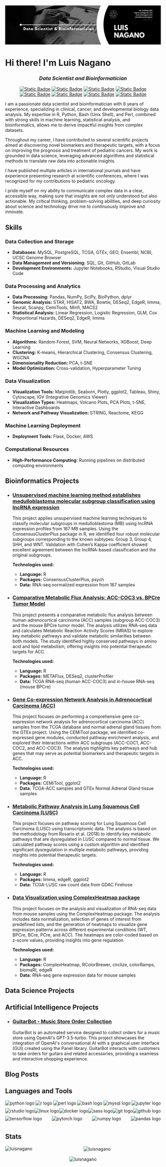 ![Banner](https://github.com/LuisNagano/LuisNagano/blob/main/Banner_B.png)
# Hi there! I'm Luis Nagano

*<h3 align="center">Data Scientist and Bioinformatician</h3>*

<div align="center">
  
[![Static Badge](https://img.shields.io/badge/LinkedIn-blue?style=flat&logo=linkedin&logoColor=white)](www.linkedin.com/in/luis-fernando-nagano-7585b82a8)
[![Static Badge](https://img.shields.io/badge/Medium-black?style=flat&logo=medium&logoColor=white)]()
[![Static Badge](https://img.shields.io/badge/Kaggle-%2320BEFF?style=flat&logo=kaggle&logoColor=white)]()
[![Static Badge](https://img.shields.io/badge/Gmail-red?style=flat&logo=gmail&logoColor=white)](nagano.luis@gmail.com)
[![Static Badge](https://img.shields.io/badge/Google_Scholar-blue?style=flat&logo=googlescholar&logoColor=white)]()
[![Static Badge](https://img.shields.io/badge/ORC_ID-green?style=flat&logo=orcid&logoColor=white)]()
[![Static Badge](https://img.shields.io/badge/Github_Page-black?style=flat&logo=github%20pages&logoColor=white)]()
[![Static Badge](https://img.shields.io/badge/Instagram-blueviolet?style=flat&logo=instagram&logoColor=white)]()
</div>

I am a passionate data scientist and bioinformatician with 8 years of experience, specializing in clinical, cancer, and developmental biology data analysis. My expertise in R, Python, Bash (Unix Shell), and Perl, combined with strong skills in machine learning, statistical analysis, and bioinformatics, allows me to derive impactful insights from complex datasets.

Throughout my career, I have contributed to several scientific projects aimed at discovering novel biomarkers and therapeutic targets, with a focus on improving the prognosis and treatment of pediatric cancers. My work is grounded in data science, leveraging advanced algorithms and statistical methods to translate raw data into actionable insights.

I have published multiple articles in international journals and have experience presenting research at scientific conferences, where I was recognized for my contributions to pediatric oncology.

I pride myself on my ability to communicate complex data in a clear, accessible way, making sure that insights are not only understood but also actionable. My critical thinking, problem-solving abilities, and deep curiosity about science and technology drive me to continuously improve and innovate.

## Skills

### Data Collection and Storage
- **Databases:** MySQL, PostgreSQL, TCGA, GTEx, GEO, Ensembl, NCBI, UCSC Genome Browser
- **Data Management and Versioning:** SQL, Git, GitHub, GitLab
- **Development Environments:** Jupyter Notebooks, RStudio, Visual Studio Code

### Data Processing and Analytics
- **Data Processing:** Pandas, NumPy, SciPy, BioPython, dplyr
- **Genomic Analysis:** STAR, HISAT2, BWA, Bowtie, DESeq2, EdgeR, limma, Seurat, Scanpy, CemiTools, Minfi, MACS2
- **Statistical Analysis:** Linear Regression, Logistic Regression, GLM, Cox Proportional Hazards, DESeq2, EdgeR, limma

### Machine Learning and Modeling
- **Algorithms:** Random Forest, SVM, Neural Networks, XGBoost, Deep Learning
- **Clustering:** K-means, Hierarchical Clustering, Consensus Clustering, WGCNA
- **Dimensionality Reduction:** PCA, t-SNE
- **Model Optimization:** Cross-validation, Hyperparameter Tuning

### Data Visualization
- **Visualization Tools:** Matplotlib, Seaborn, Plotly, ggplot2, Tableau, Shiny, Cytoscape, IGV (Integrative Genomics Viewer)
- **Visualization Types:** Heatmaps, Volcano Plots, PCA Plots, t-SNE, Interactive Dashboards
- **Network and Pathway Visualization:** STRING, Reactome, KEGG

### Machine Learning Deployment
- **Deployment Tools:** Flask, Docker, AWS

### Computational Resources
- **High-Performance Computing:** Running pipelines on distributed computing environments

## Bioinformatics Projects

- <h3><a href="https://github.com/LuisNagano/ConsensusClusterPlus" style="text-decoration: underline;">Unsupervised machine learning method establishes medulloblastoma molecular subgroup classification using lncRNA expression</a></h3>
  This project applies unsupervised machine learning techniques to classify molecular subgroups in medulloblastoma (MB) using lncRNA expression profiles from 167 MB samples. Using the ConsensusClusterPlus package in R, we identified four robust molecular subgroups corresponding to the known subtypes: Group 3, Group 4, SHH, and WNT. Validation with Cohen’s Kappa coefficient showed excellent agreement between the lncRNA-based classification and the original subgroups.

  <b>Technologies used:</b>
  <ul>
    <li><b>Language:</b> R</li>
    <li><b>Packages:</b> ConsensusClusterPlus, psych</li>
    <li><b>Data:</b> RNA-seq normalized expression from 167 samples</li>
  </ul>

- <h3><a href="https://github.com/LuisNagano/MetaFlux-Metabolism" style="text-decoration: underline;">Comparative Metabolic Flux Analysis: ACC-COC3 vs. BPCre Tumor Model</a></h3>
  This project presents a comparative metabolic flux analysis between human adrenocortical carcinoma (ACC) samples (subgroup ACC-COC3) and the mouse BPCre tumor model. The analysis utilizes RNA-seq data and calculates Metabolic Reaction Activity Scores (MRAS) to explore key metabolic pathways and validate metabolic similarities between both models. The study identified highly conserved pathways in amino acid and lipid metabolism, offering insights into potential therapeutic targets for ACC.

  <b>Technologies used:</b>
  <ul>
    <li><b>Language:</b> R</li>
    <li><b>Packages:</b> METAFlux, DESeq2, clusterProfiler</li>
    <li><b>Data:</b> TCGA RNA-seq (human ACC-COC3) and in-house RNA-seq (mouse BPCre)</li>
  </ul>

- <h3><a href="https://github.com/LuisNagano/Gene-Coexpression-network" style="text-decoration: underline;">Gene Co-expression Network Analysis in Adrenocortical Carcinoma (ACC)</a></h3>
  This project focuses on performing a comprehensive gene co-expression network analysis for adrenocortical carcinoma (ACC) samples from the TCGA database and normal adrenal gland tissues from the GTEx project. Using the CEMiTool package, we identified co-expressed gene modules, conducted pathway enrichment analysis, and explored their interactions within ACC subgroups (ACC-COC1, ACC-COC2, and ACC-COC3). The analysis highlights key pathways and hub genes that may serve as potential biomarkers and therapeutic targets in ACC.

  <b>Technologies used:</b>
  <ul>
    <li><b>Language:</b> R</li>
    <li><b>Packages:</b> CEMiTool, ggplot2</li>
    <li><b>Data:</b> TCGA-ACC samples and GTEx Normal Adrenal Gland tissue samples</li>
  </ul>

- <h3><a href="https://github.com/LuisNagano/Metabolism-PathwayScore" style="text-decoration: underline;">Metabolic Pathway Analysis in Lung Squamous Cell Carcinoma (LUSC)</a></h3>
  This project focuses on pathway scoring for Lung Squamous Cell Carcinoma (LUSC) using transcriptomic data. The analysis is based on the methodology from Rosario et al. (2018) to identify key metabolic pathways that are dysregulated in LUSC compared to normal tissue. We calculated pathway scores using a custom algorithm and identified significant dysregulation in multiple metabolic pathways, providing insights into potential therapeutic targets.

  <b>Technologies used:</b>
  <ul>
    <li><b>Language:</b> R</li>
    <li><b>Packages:</b> limma, edgeR, ggplot2</li>
    <li><b>Data:</b> TCGA-LUSC raw count data from GDAC Firehose</li>
  </ul>

- <h3><a href="https://github.com/LuisNagano/ComplexHeatmap-RNASeq" style="text-decoration: underline;">Data Visualization using ComplexHeatmap package</a></h3>
  This project focuses on the analysis and visualization of RNA-seq data from mouse samples using the ComplexHeatmap package. The analysis includes data normalization, selection of genes of interest from predefined lists, and the generation of heatmaps to visualize gene expression patterns across different experimental conditions (WT, BPCre, BCre, PCre, and ACC). The heatmaps are color-coded based on z-score values, providing insights into gene regulation.

  <b>Technologies used:</b>
  <ul>
    <li><b>Language:</b> R</li>
    <li><b>Packages:</b> ComplexHeatmap, RColorBrewer, circlize, colorRamps, biomaRt, edgeR</li>
    <li><b>Data:</b> RNA-seq gene expression data for mouse samples</li>
  </ul>


## Data Science Projects

## Artificial Intelligence Projects

- <h3><a href="https://github.com/LuisNagano/Chatbot-Music-Store" style="text-decoration: underline;">GuitarBot - Music Store Order Collection</a></h3>
  GuitarBot is an automated service designed to collect orders for a music store using OpenAI's GPT-3.5-turbo. This project showcases the integration of OpenAI's conversational AI with a graphical user interface (GUI) created using the Panel library. GuitarBot interacts with customers to take orders for guitars and related accessories, providing a seamless and interactive shopping experience.


## Blog Posts


## Languages and Tools

<div align="left" style="display: flex; flex-wrap: wrap; justify-content: space-between;">
  <img src="https://img.shields.io/badge/Python-3776AB?logo=python&logoColor=white&style=for-the-badge" height="25" alt="python logo" />
  <img src="https://img.shields.io/badge/R-276DC3?logo=r&logoColor=white&style=for-the-badge" height="25" alt="r logo" />
  <img src="https://img.shields.io/badge/Perl-39457E?logo=perl&logoColor=white&style=for-the-badge" height="25" alt="perl logo" />
  <img src="https://img.shields.io/badge/GNU Bash-4EAA25?logo=gnubash&logoColor=white&style=for-the-badge" height="25" alt="bash logo" />
  <img src="https://img.shields.io/badge/MySQL-4479A1?logo=mysql&logoColor=white&style=for-the-badge" height="25" alt="mysql logo" />
  <img src="https://img.shields.io/badge/Jupyter-F37626?logo=jupyter&logoColor=black&style=for-the-badge" height="25" alt="jupyter logo" />
  <img src="https://img.shields.io/badge/RStudio-75AADB?logo=rstudio&logoColor=black&style=for-the-badge" height="25" alt="rstudio logo" />
  <img src="https://img.shields.io/badge/Linux-FCC624?logo=linux&logoColor=black&style=for-the-badge" height="25" alt="linux logo" />
  <img src="https://img.shields.io/badge/Docker-2496ED?logo=docker&logoColor=white&style=for-the-badge" height="25" alt="docker logo" />
  <img src="https://img.shields.io/badge/Sass-CC6699?logo=sass&logoColor=black&style=for-the-badge" height="25" alt="sass logo" />
  <img src="https://img.shields.io/badge/Git-F05032?logo=git&logoColor=white&style=for-the-badge" height="25" alt="git logo" />
  <img src="https://img.shields.io/badge/GitHub-181717?logo=github&logoColor=white&style=for-the-badge" height="25" alt="github logo" />
  <img src="https://img.shields.io/badge/TensorFlow-FF6F00?logo=tensorflow&logoColor=black&style=for-the-badge" height="25" alt="tensorflow logo" />
  <img src="https://img.shields.io/badge/PyTorch-EE4C2C?logo=pytorch&logoColor=white&style=for-the-badge" height="25" alt="pytorch logo" />
  <img src="https://img.shields.io/badge/NumPy-013243?logo=numpy&logoColor=white&style=for-the-badge" height="25" alt="numpy logo" />
  <img src="https://img.shields.io/badge/pandas-150458?logo=pandas&logoColor=white&style=for-the-badge" height="25" alt="pandas logo" />
</div>


###

## Stats
<div align="center">
<p><img align="left" src="https://github-readme-stats.vercel.app/api/top-langs?username=luisnagano&show_icons=true&locale=en&layout=compact" alt="luisnagano" /></p>

<p>&nbsp;<img align="center" src="https://github-readme-stats.vercel.app/api?username=luisnagano&show_icons=true&locale=en" alt="luisnagano" /></p>

<p><img align="center" src="https://github-readme-streak-stats.herokuapp.com/?user=luisnagano&" alt="luisnagano" /></p>
</div>
